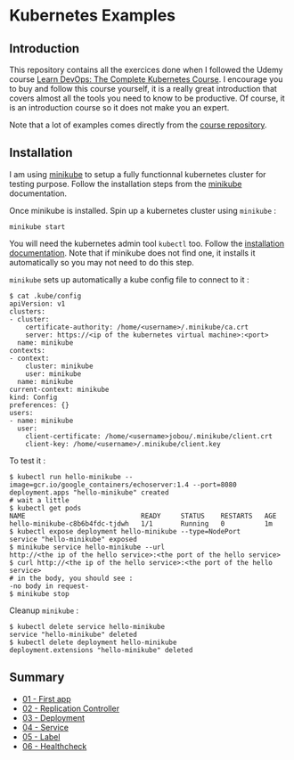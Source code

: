 # Kubernetes Examples

## Introduction

This repository contains all the exercices done when I followed the Udemy course [Learn DevOps: The Complete Kubernetes Course](https://www.udemy.com/learn-devops-the-complete-kubernetes-course/). I encourage you to buy and follow this course yourself, it is a really great introduction that covers almost all the tools you need to know to be productive. Of course, it is an introduction course so it does not make you an expert.

Note that a lot of examples comes directly from the [course repository](https://github.com/wardviaene/kubernetes-course).

## Installation

I am using [minikube](https://github.com/kubernetes/minikube) to setup a fully functionnal kubernetes cluster for testing purpose. Follow the installation steps from the [minikube](https://github.com/kubernetes/minikube) documentation.

Once minikube is installed. Spin up a kubernetes cluster using `minikube` :

```shell
minikube start
```

You will need the kubernetes admin tool `kubectl` too. Follow the [installation documentation](https://kubernetes.io/docs/tasks/tools/install-kubectl/#install-kubectl-binary-via-curl). Note that if minikube does not find one, it installs it automatically so you may not need to do this step.

`minikube` sets up automatically a kube config file to connect to it :

```shell
$ cat .kube/config
apiVersion: v1
clusters:
- cluster:
    certificate-authority: /home/<username>/.minikube/ca.crt
    server: https://<ip of the kubernetes virtual machine>:<port>
  name: minikube
contexts:
- context:
    cluster: minikube
    user: minikube
  name: minikube
current-context: minikube
kind: Config
preferences: {}
users:
- name: minikube
  user:
    client-certificate: /home/<username>jobou/.minikube/client.crt
    client-key: /home/<username>/.minikube/client.key
```

To test it :

```shell
$ kubectl run hello-minikube --image=gcr.io/google_containers/echoserver:1.4 --port=8080
deployment.apps "hello-minikube" created
# wait a little
$ kubectl get pods
NAME                             READY     STATUS    RESTARTS   AGE
hello-minikube-c8b6b4fdc-tjdwh   1/1       Running   0          1m
$ kubectl expose deployment hello-minikube --type=NodePort
service "hello-minikube" exposed
$ minikube service hello-minikube --url
http://<the ip of the hello service>:<the port of the hello service>
$ curl http://<the ip of the hello service>:<the port of the hello service>
# in the body, you should see :
-no body in request-
$ minikube stop
```

Cleanup `minikube` :

```shell
$ kubectl delete service hello-minikube
service "hello-minikube" deleted
$ kubectl delete deployment hello-minikube
deployment.extensions "hello-minikube" deleted
```

## Summary

* [01 - First app](./01-first-app/README.md)
* [02 - Replication Controller](./02-replication-controller/README.md)
* [03 - Deployment](./03-deployment/README.md)
* [04 - Service](./04-service/README.md)
* [05 - Label](./05-label/README.md)
* [06 - Healthcheck](./06-healthcheck/README.md)